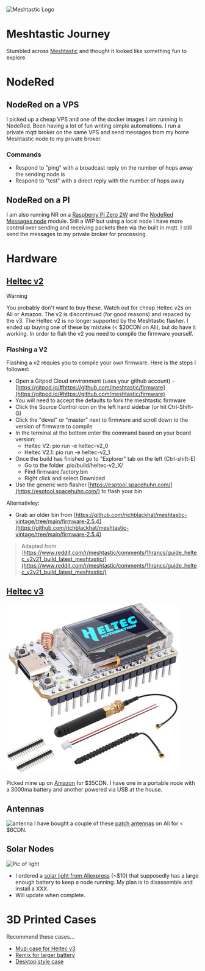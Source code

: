 ![Meshtastic Logo](https://meshtastic.org/design/typelogo/typelogo.svg)
# Meshtastic Journey
Stumbled across [Meshtastic](https://www.meshtastic.org) and thought it looked like something fun to explore.
# NodeRed
## NodeRed on a VPS
I picked up a cheap VPS and one of the docker images I am running is NodeRed.     Been having a lot of fun writing simple automations.    I run a private mqtt broker on the same VPS and send messages from my home Meshtastic node to my private broker.
### Commands 
* Respond to "ping" with a broadcast reply on the number of hops away the sending node is
* Respond to "test" with a direct reply with the number of hops away
## NodeRed on a PI
I am also running NR on a [Raspberry PI Zero 2W](https://www.raspberrypi.com/products/raspberry-pi-zero-2-w/) and the [NodeRed Messages node](https://meshtastic.org/docs/community/software/community-node-red-messages/) module.   Still a WIP but using a local node I have more control over sending and receiving packets then via the built in mqtt.    I still send the messages to my private broker for processing.


# Hardware
## [Heltec v2](https://heltec.org/project/wifi-lora-32v2/)
> [!Warning]
> You probably don't want to buy these.  Watch out for cheap Heltec v2s on Ali or Amazon.  The v2 is discontinued (for good reasons) and repaced by the v3.
The Heltec v2 is no longer supported by the Meshtastic flasher.      I ended up buying one of these by mistake (< $20CDN on Ali), but do have it working.    In order to flah the v2 you need to compile the firmware yourself.
### Flashing a V2
Flashing a v2 requies you to compile your own firmware.     Here is the steps I followed:
* Open a Gitpod Cloud environment (uses your github account) -  [https://gitpod.io/#https://github.com/meshtastic/firmware](https://gitpod.io/#https://github.com/meshtastic/firmware)
* You will need to accept the defaults to fork the meshtastic firmware
* Click the Source Control icon on the left hand sidebar (or hit Ctrl-Shift-G)
* Click the "devel" or "master" next to firmware and scroll down to the version of firmware to compile
* In the terminal at the bottom enter the command based on your board version:
  * Heltec V2: pio run -e heltec-v2_0
  * Heltec V2.1: pio run -e heltec-v2_1
* Once the build has finished go to "Explorer" tab on the left (Ctrl-shift-E)
  * Go to the folder .pio/build/heltec-v2_X/
  * Find firmware.factory.bin 
  * Right click and select Download
* Use the generic web flasher [https://esptool.spacehuhn.com/](https://esptool.spacehuhn.com/) to flash your bin

Alternativley:
* Grab an older bin from [https://github.com/richblackhat/meshtastic-vintage/tree/main/firmware-2.5.4](https://github.com/richblackhat/meshtastic-vintage/tree/main/firmware-2.5.4)

> Adapted from [https://www.reddit.com/r/meshtastic/comments/1hrancs/guide_heltec_v2v21_build_latest_meshtastic/](https://www.reddit.com/r/meshtastic/comments/1hrancs/guide_heltec_v2v21_build_latest_meshtastic/)

## [Heltec v3](https://heltec.org/project/wifi-lora-32-v3/)
![Pic of Heltec](heltecv3.jpg)

Picked mine up on [Amazon](https://www.amazon.ca/dp/B0D7HSHTNX?tag=simsay02-20) for $35CDN.   I have one in a portable node with a 3000ma battery and another powered via USB at the house. 


## Antennas
![antenna](https://ae-pic-a1.aliexpress-media.com/kf/S8a146adc82a04b7d99b5c821c6ca18caM.jpg_220x220q75.jpg_.avif)
I have bought a couple of these [patch antennas](https://www.aliexpress.com/item/1005007198233419.html) on Ali for < $6CDN.


## Solar Nodes
![Pic of light](https://ae-pic-a1.aliexpress-media.com/kf/S72cf8761844849a1b12e92143bd809bfh.png_220x220.png_.avif)
* I ordered a [solar light from Aliexpress](https://www.aliexpress.com/item/1005008035585251.html) (~$10) that supposedly has a large enough battery to keep a node running.   My plan is to disassemble and install a XXX.
* Will update when complete.

# 3D Printed Cases
Recommend these cases...
*  [Muzi case for Heltec v3](https://makerworld.com/en/models/160873-h1-case-for-heltec-v3-running-meshtastic)
*  [Remix for larger battery](https://makerworld.com/en/models/591051-h1-big-case-for-heltec-v3-running-meshtastic)
*  [Desktop style case](https://www.printables.com/model/797822-bender-battery-case-for-the-heltec-v3-heltec-t114)
